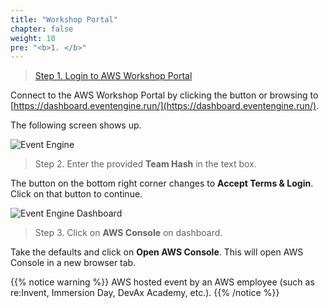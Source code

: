 ```yaml
---
title: "Workshop Portal"
chapter: false
weight: 10
pre: "<b>1. </b>"
---
```



> [Step 1. Login to AWS Workshop Portal](https://dashboard.eventengine.run/)

Connect to the AWS Workshop Portal by clicking the button or browsing to [https://dashboard.eventengine.run/](https://dashboard.eventengine.run/). 

The following screen shows up.

![Event Engine](/images/prerequisites/event-engine-initial-screen.png?width=50pc)

> Step 2. Enter the provided **Team Hash** in the text box. 

The button on the bottom right corner changes to **Accept Terms & Login**. Click on that button to continue.

![Event Engine Dashboard](/images/prerequisites/event-engine-dashboard.png?width=50pc)

> Step 3. Click on **AWS Console** on dashboard.

Take the defaults and click on **Open AWS Console**. This will open AWS Console in a new browser tab.

{{% notice warning %}}
AWS hosted event by an AWS employee (such as re:Invent, Immersion Day, DevAx Academy, etc.). 
{{% /notice %}}